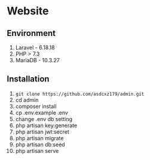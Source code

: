 # Website

## Environment
1. Laravel - 6.18.18
2. PHP > 7.3
3. MariaDB - 10.3.27

## Installation
1. `git clone https://github.com/asdcxz179/admin.git`
2. cd admin
3. composer install
4. cp .env.example .env
5. change .env db setting
6. php artisan key:generate
7. php artisan jwt:secret
8. php artisan migrate
9. php artisan db:seed
10. php artisan serve
